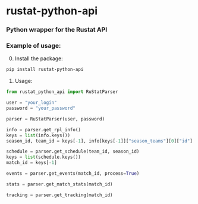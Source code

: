 # rustat-python-api

### Python wrapper for the Rustat API
### Example of usage:
0. Install the package:
```bash
pip install rustat-python-api
```
1. Usage:
```python
from rustat_python_api import RuStatParser

user = "your_login"
password = "your_password"

parser = RuStatParser(user, password)

info = parser.get_rpl_info()
keys = list(info.keys())
season_id, team_id = keys[-1], info[keys[-1]]["season_teams"][0]["id"]

schedule = parser.get_schedule(team_id, season_id)
keys = list(schedule.keys())
match_id = keys[-1]

events = parser.get_events(match_id, process=True)

stats = parser.get_match_stats(match_id)

tracking = parser.get_tracking(match_id)
```
